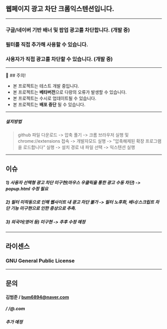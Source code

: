 
## 웹페이지 광고 차단 크롬익스텐션입니다.
---
### 구글/네이버 기반 배너 및 팝업 광고를 차단합니다. (개발 중)
### 필터를 직접 추가해 사용할 수 있습니다.
### 사용자가 직접 광고를 차단할 수 있습니다. (개발 중)
---
📢 ## 주의!
- 본 프로젝트는 테스트 개발 중입니다.
- 본 프로젝트는 **베타버전**으로 다량의 오류가 발생할 수 있습니다.
- 본 프로젝트는 수시로 업데이트될 수 있습니다.
- 본 프로젝트는 **배포 중단** 될 수 있습니다.
---
##### 설치방법
> github 파일 다운로드 -> 압축 풀기 -> 크롬 브라우저 실행 및 chrome://extensions 접속 -> 개발자모드 실행 -> "압축해제된 확장 프로그램을 로드합니다" 실행 -> 설치 경로 내 파일 선택 -> 익스텐션 실행
---
## 이슈
##### 1) 사용자 선택형 광고 차단 미구현(마우스 우클릭을 통한 광고 수동 차단) -> popup.html 수정 필요
##### 2) 필터 미작동으로 인해 웹사이트 내 광고 차단 불가 -> 필터 노후화, 배너/스크립트 차단 기능 미구현으로 인한 증상으로 추측.
##### 3) 외국어(영어 등) 미구현 -> 추후 수정 예정
---
## 라이센스
### GNU General Public License
---
## 문의
#### 김범준 / bum6894@naver.com
##### /  /@.com
##### 추가 예정
